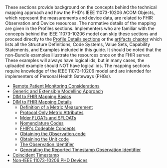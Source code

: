 
These sections provide background on the concepts behind the technical mapping approach and how the PHD's IEEE 11073-10206 ACOM Objects, which represent the measurements and device data, are related to FHIR Observation and Device resources. The normative details of the mapping are given in the Profiles sections. Implementers who are familiar with the concepts behind the IEEE 11073-10206 model can skip these sections and proceed directly to the [Profile Details sections](ProfilesOverview.html) or the [artifacts chapter](artifacts.html) which lists all the Structure Definitions, Code Systems, Value Sets, Capability Statements, and Examples included in this guide. It should be noted that the non-Bundle examples illustrate the resources once on the FHIR server. These examples will always have logical ids, but in many cases, the uploaded example should NOT have logical ids.
The mapping sections require knowledge of the IEEE 11073-10206 model and are intended for implementers of Personal Health Gateways (PHGs).

 - [Remote Patient Monitoring Considerations](RemotePatientMonitoringConsiderations.html)
 - [Generic and Extensible Modelling Approach](GenericModel.html)
 - [DIM to FHIR Mapping Basics](DIMtoFHIRMapping.html)
 - [DIM to FHIR Mapping Details](DIMtoFHIRMappingDetails.html)
   - [Definition of a Metric Measurement](DefinitionMetricMsmt.html)
   - [Protocol Only Metric Attributes](MetricAttributesofNoInterest.html)
   - [Mder FLOATs and SFLOATs](MderFLOATsandSFLOATs.html)
   - [Nomenclature Codes](Nomenclaturecodes.html)
   - [FHIR's Codeable Concepts](CodeableConcepts.html)
   - [Obtaining the Observation.code](ObtainObservationCode.html)
   - [Obtaining the Unit code](ObtainUnitCode.html)
   - [The Observation Identifier](ObservationIdentifier.html)
   - [Generating the Reported Timestamp Observation Identifier](GeneratingtheReportedTimeStampIdentifier.html)
 - [Coincident Timestamp](CoincidentTimeStamp.html) 
 - [Non-IEEE 11073-10206 PHD Devices](Non11073PHDDevices.html)
